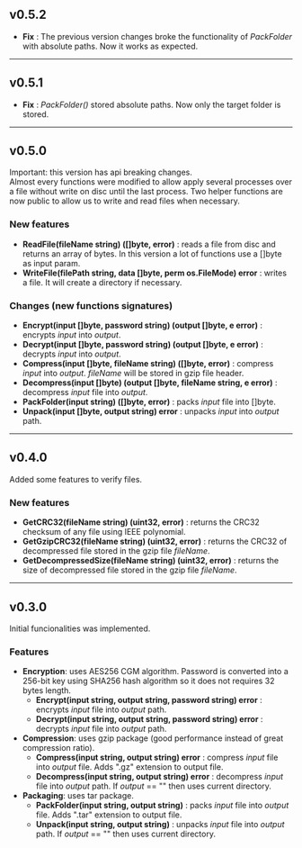 ## v0.5.2
* **Fix** : The previous version changes broke the functionality of *PackFolder* with absolute paths. Now it works as expected.
---

## v0.5.1
* **Fix** : *PackFolder()* stored absolute paths. Now only the target folder is stored.
---

## v0.5.0
Important: this version has api breaking changes.  
Almost every functions were modified to allow apply several processes over a file without write on disc until the last process.
Two helper functions are now public to allow us to write and read files when necessary.  
### New features
* **ReadFile(fileName string) ([]byte, error)** : reads a file from disc and returns an array of bytes. In this version a lot of functions use a []byte as input param.
* **WriteFile(filePath string, data []byte, perm os.FileMode) error** : writes a file. It will create a directory if necessary.  
### Changes (new functions signatures)
* **Encrypt(input []byte, password string) (output []byte, e error)** : encrypts *input* into *output*.
* **Decrypt(input []byte, password string) (output []byte, e error)** : decrypts *input* into *output*.
* **Compress(input []byte, fileName string) ([]byte, error)** : compress *input* into *output*. *fileName* will be stored in gzip file header.
* **Decompress(input []byte) (output []byte, fileName string, e error)** : decompress *input* file into *output*.
* **PackFolder(input string) ([]byte, error)** : packs *input* file into []byte.
* **Unpack(input []byte, output string) error** : unpacks *input* into *output* path.  
---  

## v0.4.0
Added some features to verify files.
### New features
* **GetCRC32(fileName string) (uint32, error)**  : returns the CRC32 checksum of any file using IEEE polynomial.
* **GetGzipCRC32(fileName string) (uint32, error)** :  returns the CRC32 of decompressed file stored in the gzip file *fileName*.
* **GetDecompressedSize(fileName string) (uint32, error)** : returns the size of decompressed file stored in the gzip file *fileName*.  
---  

## v0.3.0
Initial funcionalities was implemented.
### Features
* **Encryption**: uses AES256 CGM algorithm. Password is converted into a 256-bit key using SHA256 hash algorithm so it does not requires 32 bytes length.
    * **Encrypt(input string, output string, password string) error** : encrypts *input* file into *output* path.
    * **Decrypt(input string, output string, password string) error** : decrypts *input* file into *output* path.
* **Compression**: uses gzip package (good performance instead of great compression ratio).
    * **Compress(input string, output string) error** : compress *input* file into *output* file. Adds ".gz" extension to output file.
    * **Decompress(input string, output string) error** : decompress *input* file into *output* path. If *output* == "" then uses current directory.
* **Packaging**: uses tar package.
    * **PackFolder(input string, output string)** : packs *input* file into *output* file. Adds ".tar" extension to output file.
    * **Unpack(input string, output string)** : unpacks *input* file into *output* path. If *output* == "" then uses current directory.
